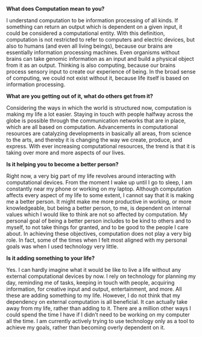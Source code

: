 **What does Computation mean to you?**

I understand computation to be information processing of all kinds. If something can return an output which is dependent on a given input, it could be considered a computational entity. With this definition, computation is not restricted to refer to computers and electric devices, but also to humans (and even all living beings), because our brains are essentially information processing machines. Even organisms without brains can take genomic information as an input and build a physical object from it as an output. Thinking is also computing, because our brains process sensory input to create our experience of being. 
In the broad sense of computing, we could not exist without it, because life itself is based on information processing.  
 
**What are you getting out of it, what do others get from it?**

Considering the ways in which the world is structured now, computation is making my life a lot easier. Staying in touch with people halfway across the globe is possible through the communication networks that are in place, which are all based on computation. Advancements in computational resources are catalyzing developments in basically all areas, from science to the arts, and thereby it is changing the way we create, produce, and express. With ever increasing computational resources, the trend is that it is taking over more and more aspects of our lives. 

**Is it helping you to become a better person?**

Right now, a very big part of my life revolves around interacting with computational devices. From the moment I wake up until I go to sleep, I am constantly near my phone or working on my laptop. Although computation affects every aspect of my life to some extent, I cannot say that it is making me a better person. It might make me more productive in working, or more knowledgeable, but being a better person, to me, is dependent on internal values which I would like to think are not so affected by computation. My personal goal of being a better person includes to be kind to others and to myself, to not take things for granted, and to be good to the people I care about. In achieving these objectives, computation does not play a very big role. In fact, some of the times when I felt most aligned with my personal goals was when I used technology very little. 

**Is it adding something to your life?**

Yes. I can hardly imagine what it would be like to live a life without any external computational devices by now. I rely on technology for planning my day, reminding me of tasks, keeping in touch with people, acquiring information, for creative input and output, entertainment, and more. All these are adding something to my life. However, I do not think that my dependency on external computation is all beneficial. It can actually take away from my life, rather than adding to it. There are a million other ways I could spend the time I have if I didn’t need to be working on my computer all the time. I am currently actively trying to use technology only as a tool to achieve my goals, rather than becoming overly dependent on it.
